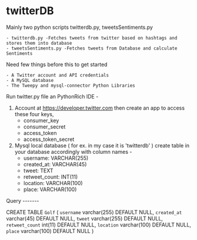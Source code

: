 # twitterDB

Mainly two python scripts twitterdb.py, tweetsSentiments.py

    - twitterdb.py -Fetches tweets from twitter based on hashtags and stores them into database
    - tweetsSentiments.py -Fetches tweets from Database and calculate Sentiments

Need few things before this to get started

    - A Twitter account and API credentials
    - A MySQL database
    - The Tweepy and mysql-connector Python Libraries
    
Run twitter.py file an PythonRich IDE - 

1. Account at https://developer.twitter.com then create an app to access these four keys,
   - consumer_key
   - consumer_secret
   - access_token
   - access_token_secret
2. Mysql local database ( for ex. in my case it is 'twitterdb' ) create table in your database accordingly with column names - 
      - username: VARCHAR(255)
      - created_at: VARCHAR(45)
      - tweet: TEXT
      - retweet_count: INT(11)
      - location: VARCHAR(100)
      - place: VARCHAR(100)
  
  Query -------
  
  CREATE TABLE `Golf` ( `username` varchar(255) DEFAULT NULL, `created_at` varchar(45) DEFAULT NULL,
        `tweet` varchar(255) DEFAULT NULL,  `retweet_count` int(11) DEFAULT NULL,
        `location` varchar(100) DEFAULT NULL,  `place` varchar(100) DEFAULT NULL )

